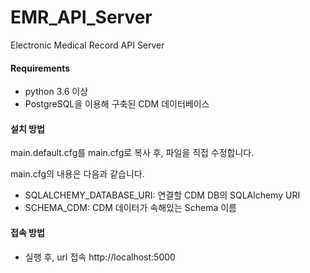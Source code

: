 # EMR_API_Server
Electronic Medical Record API Server


#### Requirements
* python 3.6 이상
* PostgreSQL을 이용해 구축된 CDM 데이터베이스


#### 설치 방법

main.default.cfg를 main.cfg로 복사 후, 파일을 직접 수정합니다.

main.cfg의 내용은 다음과 같습니다.

* SQLALCHEMY_DATABASE_URI: 연결할 CDM DB의 SQLAlchemy URI
* SCHEMA_CDM: CDM 데이터가 속해있는 Schema 이름


#### 접속 방법

* 실행 후, url 접속
 http://localhost:5000
